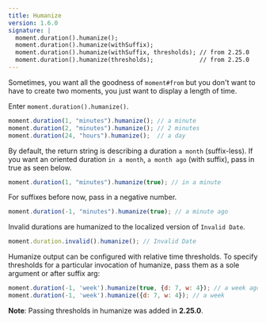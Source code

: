 ```yaml
---
title: Humanize
version: 1.6.0
signature: |
  moment.duration().humanize();
  moment.duration().humanize(withSuffix);
  moment.duration().humanize(withSuffix, thresholds); // from 2.25.0
  moment.duration().humanize(thresholds);             // from 2.25.0
---
```



Sometimes, you want all the goodness of `moment#from` but you don't want to
have to create two moments, you just want to display a length of time.

Enter `moment.duration().humanize()`.

```javascript
moment.duration(1, "minutes").humanize(); // a minute
moment.duration(2, "minutes").humanize(); // 2 minutes
moment.duration(24, "hours").humanize();  // a day
```

By default, the return string is describing a duration `a month` (suffix-less).
If you want an oriented duration `in a month`, `a month ago` (with suffix),
pass in true as seen below.

```javascript
moment.duration(1, "minutes").humanize(true); // in a minute
```

For suffixes before now, pass in a negative number.

```javascript
moment.duration(-1, "minutes").humanize(true); // a minute ago
```

Invalid durations are humanized to the localized version of `Invalid Date`.

```javascript
moment.duration.invalid().humanize(); // Invalid Date
```

Humanize output can be configured with relative time thresholds. To specify
thresholds for a particular invocation of humanize, pass them as a sole
argument or after suffix arg:

```javascript
moment.duration(-1, 'week').humanize(true, {d: 7, w: 4}); // a week ago
moment.duration(-1, 'week').humanize({d: 7, w: 4}); // a week
```

**Note**: Passing thresholds in humanize was added in **2.25.0**.
